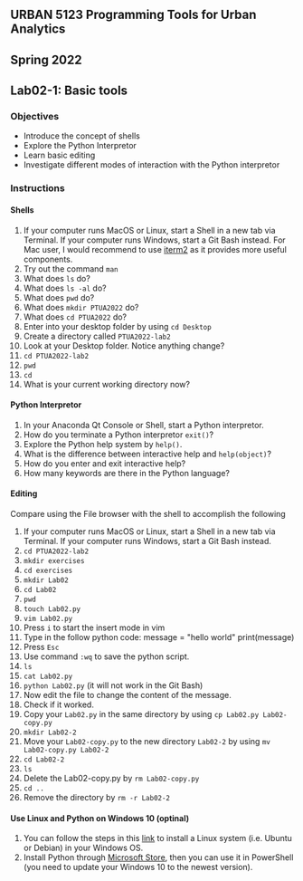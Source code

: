 ## URBAN 5123 Programming Tools for Urban Analytics
## Spring 2022
## Lab02-1: Basic tools

### Objectives

 - Introduce the concept of shells
 - Explore the Python Interpretor
 - Learn basic editing
 - Investigate different modes of interaction with the Python interpretor

### Instructions

#### Shells

 1. If your computer runs MacOS or Linux, start a Shell in a new tab via Terminal. If your computer runs Windows, start a Git Bash instead. For Mac user, I would recommend to use [iterm2][iterm2] as it provides more useful components.
 2. Try out the command `man`
 3. What does `ls` do?
 4. What does `ls -al` do?
 5. What does `pwd` do?
 6. What does `mkdir PTUA2022` do?
 7. What does `cd PTUA2022` do?
 8. Enter into your desktop folder by using `cd Desktop`
 9. Create a directory called `PTUA2022-lab2`
 10. Look at your Desktop folder. Notice anything change?
 11. `cd PTUA2022-lab2`
 12. `pwd`
 13. `cd`
 14. What is your current working directory now?

#### Python Interpretor

 1. In your Anaconda Qt Console or Shell, start a Python interpretor.
 2. How do you terminate a Python interpretor `exit()`?
 3. Explore the Python help system by `help()`.
 4. What is the difference between interactive help and `help(object)`?
 5. How do you enter and exit interactive help?
 6. How many keywords are there in the Python language?

#### Editing

Compare using the File browser with the shell to accomplish the following

 1. If your computer runs MacOS or Linux, start a Shell in a new tab via Terminal. If your computer runs Windows, start a Git Bash instead.
 2. `cd PTUA2022-lab2`
 3. `mkdir exercises`
 4. `cd exercises`
 5. `mkdir Lab02`
 6. `cd Lab02`
 7. `pwd`
 8. `touch Lab02.py` 
 9. `vim Lab02.py` 
 10. Press `i` to start the insert mode in vim
 11. Type in the follow python code: 
      message = "hello world"
      print(message)
 12. Press `Esc`
 13. Use command `:wq` to save the python script.
 14. `ls`
 15. `cat Lab02.py`
 16. `python Lab02.py` (it will not work in the Git Bash)
 17. Now edit the file to change the content of the message.
 18. Check if it worked.
 19. Copy your `Lab02.py` in the same directory by using `cp Lab02.py Lab02-copy.py`
 20. `mkdir Lab02-2`
 21. Move your `Lab02-copy.py` to the new directory `Lab02-2` by using `mv Lab02-copy.py Lab02-2`
 22. `cd Lab02-2`
 23. `ls`
 24. Delete the Lab02-copy.py by `rm Lab02-copy.py`
 25. `cd ..`
 26. Remove the directory by `rm -r Lab02-2`

#### Use Linux and Python on Windows 10 (optinal)
  1. You can follow the steps in this [link][bash] to install a Linux system (i.e. Ubuntu or Debian) in your Windows OS.  
  2. Install Python through [Microsoft Store][python], then you can use it in PowerShell (you need to update your Windows 10 to the newest version).


[bash]: https://www.howtogeek.com/265900/everything-you-can-do-with-windows-10s-new-bash-shell/
[python]: https://www.microsoft.com/en-gb/p/python-38/9mssztt1n39l?activetab=pivot:overviewtab
[iterm2]: https://iterm2.com/index.html
